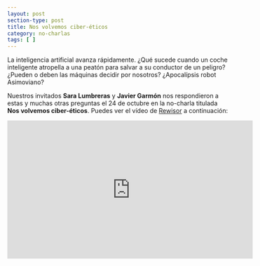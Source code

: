 ```yaml
---
layout: post
section-type: post
title: Nos volvemos ciber-éticos
category: no-charlas
tags: [ ]
---
```


La inteligencia artificial avanza rápidamente.
¿Qué sucede cuando un coche inteligente atropella a una peatón para salvar a su conductor de un peligro?
¿Pueden o deben las máquinas decidir por nosotros? ¿Apocalípsis robot Asimoviano?

Nuestros invitados **Sara Lumbreras** y **Javier Garmón** nos respondieron a estas y muchas otras preguntas el 24 de octubre en la no-charla titulada **Nos volvemos ciber-éticos**.
Puedes ver el vídeo de [Rewisor](http://www.rewisor.com/) a continuación:

<iframe style="display: block;margin: auto;" width="560px" height="315px" src="https://www.youtube.com/embed/cAPVnlaPKy0?rel=0&amp;showinfo=0" frameborder="0"></iframe>
